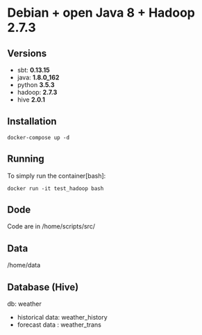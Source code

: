 # Debian + open Java 8  + Hadoop 2.7.3

## Versions
- sbt: **0.13.15**
- java: **1.8.0_162**
- python **3.5.3**
- hadoop: **2.7.3**
- hive **2.0.1**

## Installation
```
docker-compose up -d
```

## Running
To simply run the container[bash]:
```
docker run -it test_hadoop bash
```

## Dode
Code are in /home/scripts/src/

## Data
/home/data

## Database (Hive)
db:  weather
- historical data:  weather_history
- forecast data  : weather_trans